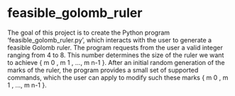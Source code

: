 # feasible_golomb_ruler
The goal of this project is to create the Python program ‘feasible_golomb_ruler.py’, which interacts with the user to generate a feasible Golomb ruler. The program requests from the user a valid integer ranging from 4 to 8. This number determines the size of the ruler we want to achieve { m 0 , m 1 , ..., m n-1 }. After an initial random generation of the marks of the ruler, the program provides a small set of supported commands, which the user can apply to modify such these marks { m 0 , m 1 , ..., m n-1 }.
